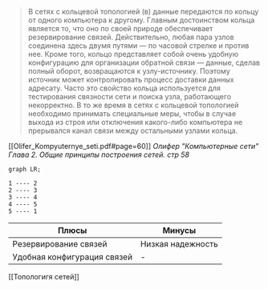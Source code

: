 > В сетях с кольцевой топологией (в) данные передаются по кольцу от одного компьютера к другому. Главным достоинством кольца является то, что оно по своей природе обеспечивает резервирование связей. Действительно, любая пара узлов соединена здесь двумя путями — по часовой стрелке и против нее. Кроме того, кольцо представляет собой очень удобную конфигурацию для организации обратной связи — данные, сделав полный оборот, возвращаются к узлу-источнику. Поэтому источник может контролировать процесс доставки данных адресату. Часто это свойство кольца используется для тестирования связности сети и поиска узла, работающего некорректно. В то же время в сетях с кольцевой топологией необходимо принимать специальные меры, чтобы в случае выхода из строя или отключения какого-либо компьютера не прерывался канал связи между остальными узлами кольца.

[[Olifer_Kompyuternye_seti.pdf#page=60]]
*Олифер "Компьютерные сети" Глава 2. Общие принципы построения сетей. стр 58*

```mermaid
graph LR;

1 ---- 2
2 ---- 3
3 ---- 4
4 ---- 5
5 ---- 1

```

Плюсы | Минусы
-- | --
Резервирование связей | Низкая надежность
Удобная конфигурация связей | -

[[Топологигя сетей]]

